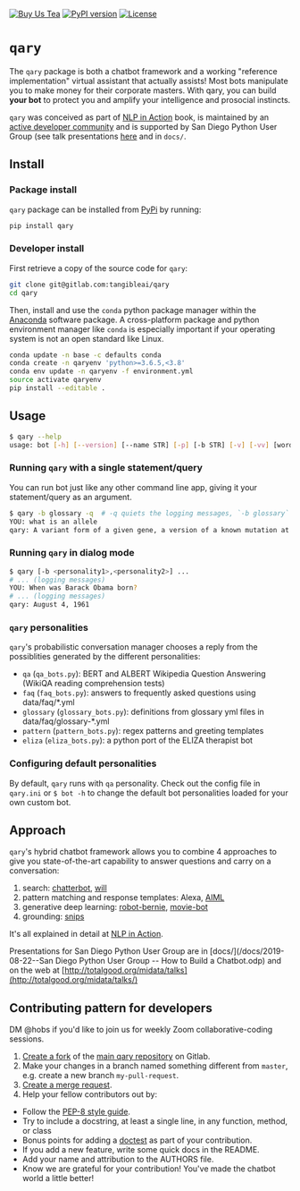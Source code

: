 [![Buy Us Tea](https://github.com/nlpia/nlpia-bot/raw/develop/docs/media/small-leaf-and-name-screenshot-31x80.png)](https://buymeacoffee.com/hobs)
[![PyPI version](https://img.shields.io/pypi/pyversions/qary.svg)](https://pypi.org/project/qary/)
[![License](https://img.shields.io/pypi/l/qary.svg)](https://pypi.python.org/pypi/qary/)


# `qary`

The `qary` package is both a chatbot framework and a working "reference implementation" virtual assistant that actually assists! Most bots manipulate you to make money for their corporate masters. With qary, you can build **your bot** to protect you and amplify your intelligence and prosocial instincts.

`qary` was conceived as part of [NLP in Action](https://www.manning.com/books/natural-language-processing-in-action) book, is maintained by an [active developer community](/docs/wiki/contributors.md) and is supported by San Diego Python User Group (see talk presentations [here](http://totalgood.org/midata/talks/) and in `docs/`.


## Install

### Package install
`qary` package can be installed from [PyPi](https://pypi.org/project/qary/) by running:

```bash
pip install qary
```

### Developer install

First retrieve a copy of the source code for `qary`:

```bash
git clone git@gitlab.com:tangibleai/qary
cd qary
```

Then, install and use the `conda` python package manager within the [Anaconda](https://www.anaconda.com/products/individual#Downloads) software package.
A cross-platform package and python environment manager like `conda` is especially important if your operating system is not an open standard like Linux.

```bash
conda update -n base -c defaults conda
conda create -n qaryenv 'python>=3.6.5,<3.8'
conda env update -n qaryenv -f environment.yml
source activate qaryenv
pip install --editable .
```

## Usage

```bash
$ qary --help
usage: bot [-h] [--version] [--name STR] [-p] [-b STR] [-v] [-vv] [words [words ...]]
```
### Running `qary` with a single statement/query

You can run bot just like any other command line app, giving it your statement/query as an argument.

```bash
$ qary -b glossary -q  # -q quiets the logging messages, `-b glossary` loads the glossary bot
YOU: what is an allele
qary: A variant form of a given gene, a version of a known mutation at the same place as the original unmodified gene within a chromosome.
```

### Running `qary` in dialog mode

```bash
$ qary [-b <personality1>,<personality2>] ...
# ... (logging messages)
YOU: When was Barack Obama born?
# ... (logging messages)
qary: August 4, 1961
```

### `qary` personalities

`qary`'s probabilistic conversation manager chooses a reply from the possiblities generated by the different personalities:

- `qa` (`qa_bots.py`): BERT and ALBERT Wikipedia Question Answering (WikiQA reading comprehension tests)
- `faq` (`faq_bots.py`): answers to frequently asked questions using data/faq/*.yml
- `glossary` (`glossary_bots.py`): definitions from glossary yml files in data/faq/glossary-*.yml
- `pattern` (`pattern_bots.py`): regex patterns and greeting templates
- `eliza` (`eliza_bots.py`): a python port of the ELIZA therapist bot

### Configuring default personalities

By default, `qary` runs with `qa` personality. Check out the config file in `qary.ini` or `$ bot -h` to change the default bot personalities loaded for your own custom bot.

## Approach

`qary`'s hybrid chatbot framework allows you to combine 4 approaches to give you state-of-the-art capability to answer questions and carry on a conversation:

1. search: [chatterbot](https://github.com/gunthercox/ChatterBot), [will](https://github.com/skoczen/will)
2. pattern matching and response templates: Alexa, [AIML](https://github.com/keiffster/program-y)
3. generative deep learning: [robot-bernie](https://github.com/nlpia/robot-bernie), [movie-bot](https://github.com/totalgood/nlpia/blob/master/src/nlpia/book/examples/ch10_movie_dialog_chatbot.py)
4. grounding: [snips](https://github.com/snipsco/snips-nlu)

It's all explained in detail at [NLP in Action](https://www.manning.com/books/natural-language-processing-in-action).

Presentations for San Diego Python User Group are in [docs/](/docs/2019-08-22--San Diego Python User Group -- How to Build a Chatbot.odp) and on the web at [http://totalgood.org/midata/talks](http://totalgood.org/midata/talks/)

## Contributing pattern for developers

DM @hobs if you'd like to join us for weekly Zoom collaborative-coding sessions.

1. [Create a fork](https://docs.gitlab.com/ee/user/project/repository/forking_workflow.html#creating-a-fork) of the [main qary repository](https://gitlab.com/tangibleai/qary) on Gitlab.
2. Make your changes in a branch named something different from `master`, e.g. create
   a new branch `my-pull-request`.
3. [Create a merge request](https://docs.gitlab.com/ee/user/project/merge_requests/creating_merge_requests.html).
4. Help your fellow contributors out by:
  - Follow the [PEP-8 style guide](https://www.python.org/dev/peps/pep-0008/).
  - Try to include a docstring, at least a single line, in any function, method, or class
  - Bonus points for adding a [doctest](https://docs.python.org/3/library/doctest.html) as part of your contribution.
  - If you add a new feature, write some quick docs in the README.
  - Add your name and attribution to the AUTHORS file.
  - Know we are grateful for your contribution! You've made the chatbot world a little better!

